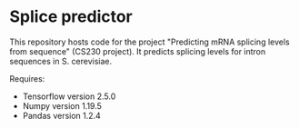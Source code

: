 # Splice predictor

This repository hosts code for the project "Predicting mRNA splicing levels from sequence" (CS230 project). It predicts splicing levels for intron sequences in S. cerevisiae.

Requires:
* Tensorflow version 2.5.0
* Numpy version 1.19.5
* Pandas version 1.2.4
